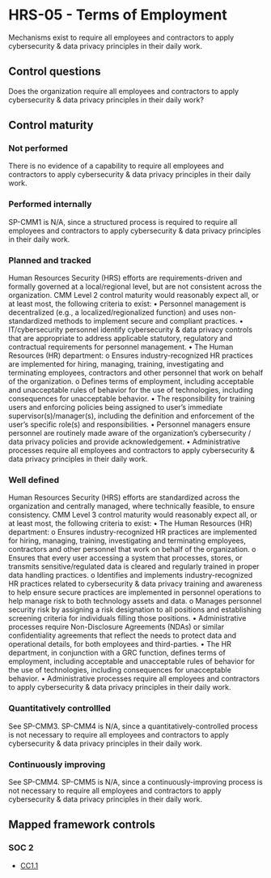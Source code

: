 # HRS-05 - Terms of Employment
Mechanisms exist to require all employees and contractors to apply cybersecurity & data privacy principles in their daily work.
## Control questions
Does the organization require all employees and contractors to apply cybersecurity & data privacy principles in their daily work?
## Control maturity
### Not performed
There is no evidence of a capability to require all employees and contractors to apply cybersecurity & data privacy principles in their daily work.
### Performed internally
SP-CMM1 is N/A, since a structured process is required to require all employees and contractors to apply cybersecurity & data privacy principles in their daily work.
### Planned and tracked
Human Resources Security (HRS) efforts are requirements-driven and formally governed at a local/regional level, but are not consistent across the organization. CMM Level 2 control maturity would reasonably expect all, or at least most, the following criteria to exist:
•	Personnel management is decentralized (e.g., a localized/regionalized function) and uses non-standardized methods to implement secure and compliant practices.
•	IT/cybersecurity personnel identify cybersecurity & data privacy controls that are appropriate to address applicable statutory, regulatory and contractual requirements for personnel management. 
•	The Human Resources (HR) department:
o	Ensures industry-recognized HR practices are implemented for hiring, managing, training, investigating and terminating employees, contractors and other personnel that work on behalf of the organization.
o	Defines terms of employment, including acceptable and unacceptable rules of behavior for the use of technologies, including consequences for unacceptable behavior.
•	The responsibility for training users and enforcing policies being assigned to user’s immediate supervisor(s)/manager(s), including the definition and enforcement of the user’s specific role(s) and responsibilities.
•	Personnel managers ensure personnel are routinely made aware of the organization’s cybersecurity / data privacy policies and provide acknowledgement.
•	Administrative processes require all employees and contractors to apply cybersecurity & data privacy principles in their daily work.
### Well defined
Human Resources Security (HRS) efforts are standardized across the organization and centrally managed, where technically feasible, to ensure consistency. CMM Level 3 control maturity would reasonably expect all, or at least most, the following criteria to exist:
•	The Human Resources (HR) department:
o	Ensures industry-recognized HR practices are implemented for hiring, managing, training, investigating and terminating employees, contractors and other personnel that work on behalf of the organization.
o	Ensures that every user accessing a system that processes, stores, or transmits sensitive/regulated data is cleared and regularly trained in proper data handling practices. 
o	Identifies and implements industry-recognized HR practices related to cybersecurity & data privacy training and awareness to help ensure secure practices are implemented in personnel operations to help manage risk to both technology assets and data.
o	Manages personnel security risk by assigning a risk designation to all positions and establishing screening criteria for individuals filling those positions.
•	Administrative processes require Non-Disclosure Agreements (NDAs) or similar confidentiality agreements that reflect the needs to protect data and operational details, for both employees and third-parties.
•	The HR department, in conjunction with a GRC function, defines terms of employment, including acceptable and unacceptable rules of behavior for the use of technologies, including consequences for unacceptable behavior.
•	Administrative processes require all employees and contractors to apply cybersecurity & data privacy principles in their daily work.
### Quantitatively controllled
See SP-CMM3. SP-CMM4 is N/A, since a quantitatively-controlled process is not necessary to require all employees and contractors to apply cybersecurity & data privacy principles in their daily work.
### Continuously improving
See SP-CMM4. SP-CMM5 is N/A, since a continuously-improving process is not necessary to require all employees and contractors to apply cybersecurity & data privacy principles in their daily work.
## Mapped framework controls
### SOC 2
- [CC1.1](../soc2/cc11.md)